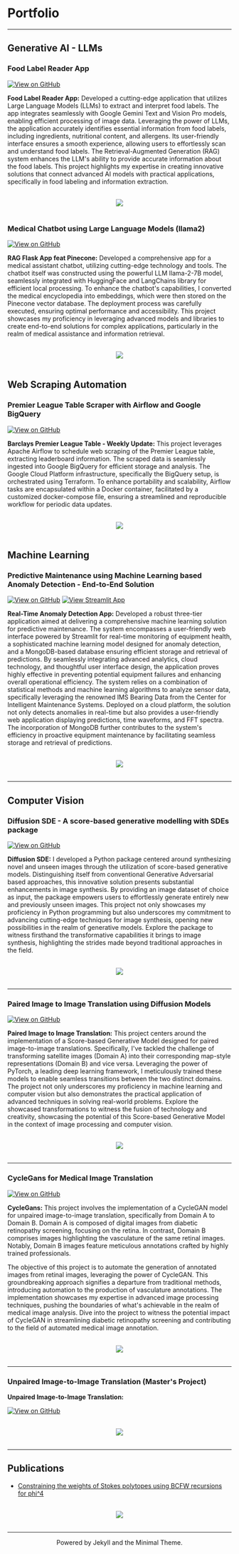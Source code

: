 # Portfolio

---

## Generative AI - LLMs

### Food Label Reader App

[![View on GitHub](https://img.shields.io/badge/GitHub-View_on_GitHub-blue?logo=GitHub)](https://github.com/Ishan-phys/food-labels-gemini)

**Food Label Reader App:**
Developed a cutting-edge application that utilizes Large Language Models (LLMs) to extract and interpret food labels. The app integrates seamlessly with Google Gemini Text and Vision Pro models, enabling efficient processing of image data. Leveraging the power of LLMs, the application accurately identifies essential information from food labels, including ingredients, nutritional content, and allergens. Its user-friendly interface ensures a smooth experience, allowing users to effortlessly scan and understand food labels. The Retrieval-Augmented Generation (RAG) system enhances the LLM's ability to provide accurate information about the food labels. This project highlights my expertise in creating innovative solutions that connect advanced AI models with practical applications, specifically in food labeling and information extraction.

<br>
<center><img src="images/uploaded_file.jpg?raw=true"/></center>
<br>

### Medical Chatbot using Large Language Models (llama2)

[![View on GitHub](https://img.shields.io/badge/GitHub-View_on_GitHub-blue?logo=GitHub)](https://github.com/Ishan-phys/llms-project.git)

**RAG Flask App feat Pinecone:** 
Developed a comprehensive app for a medical assistant chatbot, utilizing cutting-edge technology and tools. The chatbot itself was constructed using the powerful LLM llama-2-7B model, seamlessly integrated with HuggingFace and LangChains library for efficient local processing. To enhance the chatbot's capabilities, I converted the medical encyclopedia into embeddings, which were then stored on the Pinecone vector database. The deployment process was carefully executed, ensuring optimal performance and accessibility. This project showcases my proficiency in leveraging advanced models and libraries to create end-to-end solutions for complex applications, particularly in the realm of medical assistance and information retrieval.

<br>
<center><img src="images/chatbot.png?raw=true"/></center>
<br>


## Web Scraping Automation

### Premier League Table Scraper with Airflow and Google BigQuery

[![View on GitHub](https://img.shields.io/badge/GitHub-View_on_GitHub-blue?logo=GitHub)](https://github.com/Ishan-phys/league-table-scraper.git)

**Barclays Premier League Table - Weekly Update:** 
This project leverages Apache Airflow to schedule web scraping of the Premier League table, extracting leaderboard information. The scraped data is seamlessly ingested into Google BigQuery for efficient storage and analysis. The Google Cloud Platform infrastructure, specifically the BigQuery setup, is orchestrated using Terraform. To enhance portability and scalability, Airflow tasks are encapsulated within a Docker container, facilitated by a customized docker-compose file, ensuring a streamlined and reproducible workflow for periodic data updates.

<br>
<center><img src="images/bpl.png?raw=true"/></center>
<br>

## Machine Learning

### Predictive Maintenance using Machine Learning based Anomaly Detection - End-to-End Solution

[![View on GitHub](https://img.shields.io/badge/GitHub-View_on_GitHub-blue?logo=GitHub)](https://github.com/Ishan-phys/predictive-maintenance-ml)
[![View Streamlit App](https://static.streamlit.io/badges/streamlit_badge_black_white.svg)](https://pm-app-mjx2m72y9ajpuzsdeexmnm.streamlit.app/)

**Real-Time Anomaly Detection App:** 
Developed a robust three-tier application aimed at delivering a comprehensive machine learning solution for predictive maintenance. The system encompasses a user-friendly web interface powered by Streamlit for real-time monitoring of equipment health, a sophisticated machine learning model designed for anomaly detection, and a MongoDB-based database ensuring efficient storage and retrieval of predictions. By seamlessly integrating advanced analytics, cloud technology, and thoughtful user interface design, the application proves highly effective in preventing potential equipment failures and enhancing overall operational efficiency. The system relies on a combination of statistical methods and machine learning algorithms to analyze sensor data, specifically leveraging the renowned IMS Bearing Data from the Center for Intelligent Maintenance Systems. Deployed on a cloud platform, the solution not only detects anomalies in real-time but also provides a user-friendly web application displaying predictions, time waveforms, and FFT spectra. The incorporation of MongoDB further contributes to the system's efficiency in proactive equipment maintenance by facilitating seamless storage and retrieval of predictions.

<br>
<center><img src="images/streamlit.png?raw=true"/></center>
<br>

---

## Computer Vision 

### Diffusion SDE - A score-based generative modelling with SDEs package

[![View on GitHub](https://img.shields.io/badge/GitHub-View_on_GitHub-blue?logo=GitHub)](https://github.com/Ishan-phys/Diffusion-SDE)

**Diffusion SDE:**
I developed a Python package centered around synthesizing novel and unseen images through the utilization of score-based generative models. Distinguishing itself from conventional Generative Adversarial based approaches, this innovative solution presents substantial enhancements in image synthesis. By providing an image dataset of choice as input, the package empowers users to effortlessly generate entirely new and previously unseen images. This project not only showcases my proficiency in Python programming but also underscores my commitment to advancing cutting-edge techniques for image synthesis, opening new possibilities in the realm of generative models. Explore the package to witness firsthand the transformative capabilities it brings to image synthesis, highlighting the strides made beyond traditional approaches in the field.

<br>
<center><img src="images/header.png?raw=true"/></center>
<br>

---

### Paired Image to Image Translation using Diffusion Models

[![View on GitHub](https://img.shields.io/badge/GitHub-View_on_GitHub-blue?logo=GitHub)](https://github.com/Ishan-phys/paired-via-sde)

**Paired Image to Image Translation:**
This project centers around the implementation of a Score-based Generative Model designed for paired image-to-image translations. Specifically, I've tackled the challenge of transforming satellite images (Domain A) into their corresponding map-style representations (Domain B) and vice versa. Leveraging the power of PyTorch, a leading deep learning framework, I meticulously trained these models to enable seamless transitions between the two distinct domains. The project not only underscores my proficiency in machine learning and computer vision but also demonstrates the practical application of advanced techniques in solving real-world problems. Explore the showcased transformations to witness the fusion of technology and creativity, showcasing the potential of this Score-based Generative Model in the context of image processing and computer vision.


<br>
<center><img src="images/paired.png?raw=true"/></center>
<br>

---

### CycleGans for Medical Image Translation

[![View on GitHub](https://img.shields.io/badge/GitHub-View_on_GitHub-blue?logo=GitHub)](https://github.com/Ishan-phys/CycleGANs)

**CycleGans:**
This project involves the implementation of a CycleGAN model for unpaired image-to-image translation, specifically from Domain A to Domain B. Domain A is composed of digital images from diabetic retinopathy screening, focusing on the retina. In contrast, Domain B comprises images highlighting the vasculature of the same retinal images. Notably, Domain B images feature meticulous annotations crafted by highly trained professionals.

The objective of this project is to automate the generation of annotated images from retinal images, leveraging the power of CycleGAN. This groundbreaking approach signifies a departure from traditional methods, introducing automation to the production of vasculature annotations. The implementation showcases my expertise in advanced image processing techniques, pushing the boundaries of what's achievable in the realm of medical image analysis. Dive into the project to witness the potential impact of CycleGAN in streamlining diabetic retinopathy screening and contributing to the field of automated medical image annotation.

<br>
<center><img src="images/cyc_gan.png?raw=true"/></center>
<br>

---

### Unpaired Image-to-Image Translation (Master's Project)

**Unpaired Image-to-Image Translation:**

[![View on GitHub](https://img.shields.io/badge/GitHub-View_on_GitHub-blue?logo=GitHub)](https://github.com/Ishan-phys/Unpaired-via-SDE)

<br>
<center><img src="images/thesis.png?raw=true"/></center>
<br>

---

## Publications

- [Constraining the weights of Stokes polytopes using BCFW recursions for phi^4](https://link.springer.com/article/10.1007/JHEP04(2021)064)

<br>
<center><img src="images/paper.png?raw=true"/></center>
<br>


---

<center> Powered by Jekyll and the Minimal Theme.</center>
